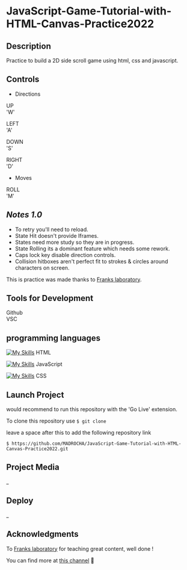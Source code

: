 # JavaScript-Game-Tutorial-with-HTML-Canvas-Practice2022

## Description

Practice to build a 2D side scroll game using html, css and javascript.

## Controls
- Directions

UP  
'W' 

LEFT  
'A' 

DOWN   
'S'

RIGHT       
'D'

- Moves

ROLL   
'M'

## _Notes 1.0_
 - To retry you'll need to reload.
 - State Hit doesn't provide Iframes.
 - States need more study so they are in progress.
 - State Rolling its a dominant feature which needs some rework.
 - Caps lock key disable direction controls.
 - Collision hitboxes aren't perfect fit to strokes & circles around characters on screen.

This is practice was made thanks to [Franks laboratory](https://twitter.com/code_laboratory).

## Tools for Development

Github  
VSC

## programming languages 

[![My Skills](https://skills.thijs.gg/icons?i=html)](https://skills.thijs.gg)
HTML 

[![My Skills](https://skills.thijs.gg/icons?i=js)](https://skills.thijs.gg)
 JavaScript 
 
 [![My Skills](https://skills.thijs.gg/icons?i=css)](https://skills.thijs.gg)
 CSS

 ## Launch Project
 
 would recommend to run this repository with the 'Go Live' extension.
 
 To clone this repository use 
`$ git clone`

leave a space after this to add the following repository link

`$ https://github.com/MADROCHA/JavaScript-Game-Tutorial-with-HTML-Canvas-Practice2022.git` 

 ## Project Media

_

 ## Deploy

 _

 ## Acknowledgments

 To [Franks laboratory](https://twitter.com/code_laboratory) for teaching great content, well done !

You can find more at [this channel](https://www.youtube.com/c/Frankslaboratory)  🦇

